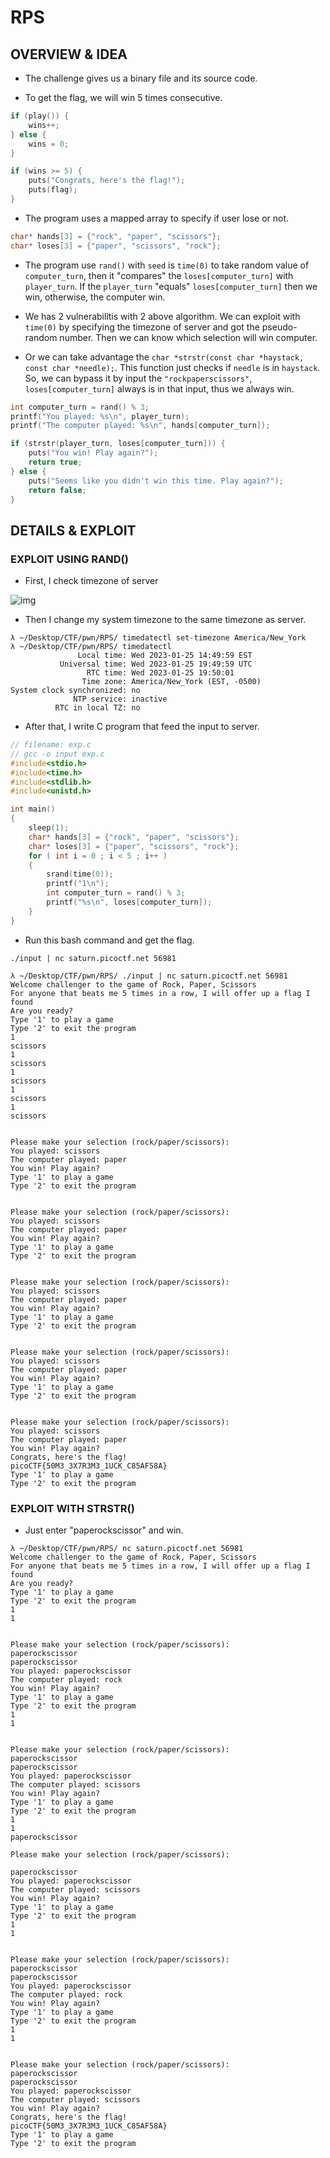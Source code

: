 # RPS

## OVERVIEW & IDEA

- The challenge gives us a binary file and its source code.

- To get the flag, we will win 5 times consecutive. 

```c
if (play()) {
    wins++;
} else {
    wins = 0;
}

if (wins >= 5) {
    puts("Congrats, here's the flag!");
    puts(flag);
}
```

- The program uses a mapped array to specify if user lose or not.

```c
char* hands[3] = {"rock", "paper", "scissors"};
char* loses[3] = {"paper", "scissors", "rock"};
```

- The program use `rand()` with `seed` is `time(0)` to take random value of `computer_turn`, then it "compares" the `loses[computer_turn]` with `player_turn`. If the `player_turn` "equals" `loses[computer_turn]` then we win, otherwise, the computer win.

- We has 2 vulnerabilitis with 2 above algorithm. We can exploit with `time(0)` by specifying the timezone of server and got the pseudo-random number. Then we can know which selection will win computer. 

- Or we can take advantage the `char *strstr(const char *haystack, const char *needle);`. This function just checks if `needle` is in `haystack`. So, we can bypass it by input the `"rockpaperscissors"`, `loses[computer_turn]` always is in that input, thus we always win.

```c
int computer_turn = rand() % 3;
printf("You played: %s\n", player_turn);
printf("The computer played: %s\n", hands[computer_turn]);

if (strstr(player_turn, loses[computer_turn])) {
    puts("You win! Play again?");
    return true;
} else {
    puts("Seems like you didn't win this time. Play again?");
    return false;
}
```

## DETAILS & EXPLOIT

### EXPLOIT USING RAND()

- First, I check timezone of server

![img](/picoCTF/RPS/assets/server.png)

- Then I change my system timezone to the same timezone as server.

```
λ ~/Desktop/CTF/pwn/RPS/ timedatectl set-timezone America/New_York 
λ ~/Desktop/CTF/pwn/RPS/ timedatectl                              
               Local time: Wed 2023-01-25 14:49:59 EST  
           Universal time: Wed 2023-01-25 19:49:59 UTC  
                 RTC time: Wed 2023-01-25 19:50:01      
                Time zone: America/New_York (EST, -0500)
System clock synchronized: no                           
              NTP service: inactive                     
          RTC in local TZ: no
```

- After that, I write C program that feed the input to server.

```c
// filename: exp.c
// gcc -o input exp.c
#include<stdio.h>
#include<time.h>
#include<stdlib.h>
#include<unistd.h>

int main()
{
	sleep(1);
	char* hands[3] = {"rock", "paper", "scissors"};
	char* loses[3] = {"paper", "scissors", "rock"};
	for ( int i = 0 ; i < 5 ; i++ )
	{
		srand(time(0));
		printf("1\n");
		int computer_turn = rand() % 3;
		printf("%s\n", loses[computer_turn]);
	}
}
```

- Run this bash command and get the flag.

```
./input | nc saturn.picoctf.net 56981
```

```
λ ~/Desktop/CTF/pwn/RPS/ ./input | nc saturn.picoctf.net 56981    
Welcome challenger to the game of Rock, Paper, Scissors
For anyone that beats me 5 times in a row, I will offer up a flag I found
Are you ready?
Type '1' to play a game
Type '2' to exit the program
1
scissors
1
scissors
1
scissors
1
scissors
1
scissors


Please make your selection (rock/paper/scissors):
You played: scissors
The computer played: paper
You win! Play again?
Type '1' to play a game
Type '2' to exit the program


Please make your selection (rock/paper/scissors):
You played: scissors
The computer played: paper
You win! Play again?
Type '1' to play a game
Type '2' to exit the program


Please make your selection (rock/paper/scissors):
You played: scissors
The computer played: paper
You win! Play again?
Type '1' to play a game
Type '2' to exit the program


Please make your selection (rock/paper/scissors):
You played: scissors
The computer played: paper
You win! Play again?
Type '1' to play a game
Type '2' to exit the program


Please make your selection (rock/paper/scissors):
You played: scissors
The computer played: paper
You win! Play again?
Congrats, here's the flag!
picoCTF{50M3_3X7R3M3_1UCK_C85AF58A}
Type '1' to play a game
Type '2' to exit the program
```

### EXPLOIT WITH STRSTR()

- Just enter "paperockscissor" and win.

```
λ ~/Desktop/CTF/pwn/RPS/ nc saturn.picoctf.net 56981 
Welcome challenger to the game of Rock, Paper, Scissors
For anyone that beats me 5 times in a row, I will offer up a flag I found
Are you ready?
Type '1' to play a game
Type '2' to exit the program
1
1


Please make your selection (rock/paper/scissors):
paperockscissor
paperockscissor
You played: paperockscissor
The computer played: rock
You win! Play again?
Type '1' to play a game
Type '2' to exit the program
1
1


Please make your selection (rock/paper/scissors):
paperockscissor
paperockscissor
You played: paperockscissor
The computer played: scissors
You win! Play again?
Type '1' to play a game
Type '2' to exit the program
1
1
paperockscissor

Please make your selection (rock/paper/scissors):

paperockscissor
You played: paperockscissor
The computer played: scissors
You win! Play again?
Type '1' to play a game
Type '2' to exit the program
1
1


Please make your selection (rock/paper/scissors):
paperockscissor
paperockscissor
You played: paperockscissor
The computer played: rock
You win! Play again?
Type '1' to play a game
Type '2' to exit the program
1
1


Please make your selection (rock/paper/scissors):
paperockscissor
paperockscissor
You played: paperockscissor
The computer played: scissors
You win! Play again?
Congrats, here's the flag!
picoCTF{50M3_3X7R3M3_1UCK_C85AF58A}
Type '1' to play a game
Type '2' to exit the program
```

